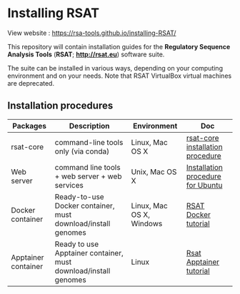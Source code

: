 # Installing RSAT

View website : https://rsa-tools.github.io/installing-RSAT/

This repository will contain installation guides for the **Regulatory Sequence Analysis Tools** (**RSAT**; **<http://rsat.eu>**) software suite. 

The suite can be installed in various ways, depending on your computing environment and on your needs. 
Note that RSAT VirtualBox virtual machines are deprecated.

## Installation procedures

| Packages |  Description | Environment | Doc |
|-----------|---------------------------------------|---------------|--------------|
| rsat-core | command-line tools only (via conda) | Linux, Mac OS X | [rsat-core installation procedure](conda-install-rsat/bioconda-rsat-core.html)
| Web server | command line tools + web server + web services | Unix, Mac OS X | [Installation procedure for Ubuntu](unix-install-rsat/installing_RSAT_procedure.html) | 
| Docker container | Ready-to-use Docker container, must download/install genomes | Linux, Mac OS X, Windows | [RSAT Docker tutorial](RSAT-Docker/RSAT-Docker-tuto.html) |
| Apptainer container | Ready to use Apptainer container, must download/install genomes | Linux|[Rsat Apptainer tutorial](RSAT-Docker/RSAT-Apptainer-tuto.html)|



<!--| RSAT-VM | Ready-to-use RSAT VM (via Virtualbox) | Linux, Mac OS X, Windows | [RSAT VM tutorial](RSAT-VM/RSAT-VM_tuto.html) |
| RSAT-VM | Install and RSAT VM from the scratch (via Virtualbox) | Linux, Mac OS X, Windows | [RSAT VM creation](RSAT-VM/virtualbox_vm_creation.html) | 

## To be added soon

- Virtual machine on the **IFB cloud**
-->
